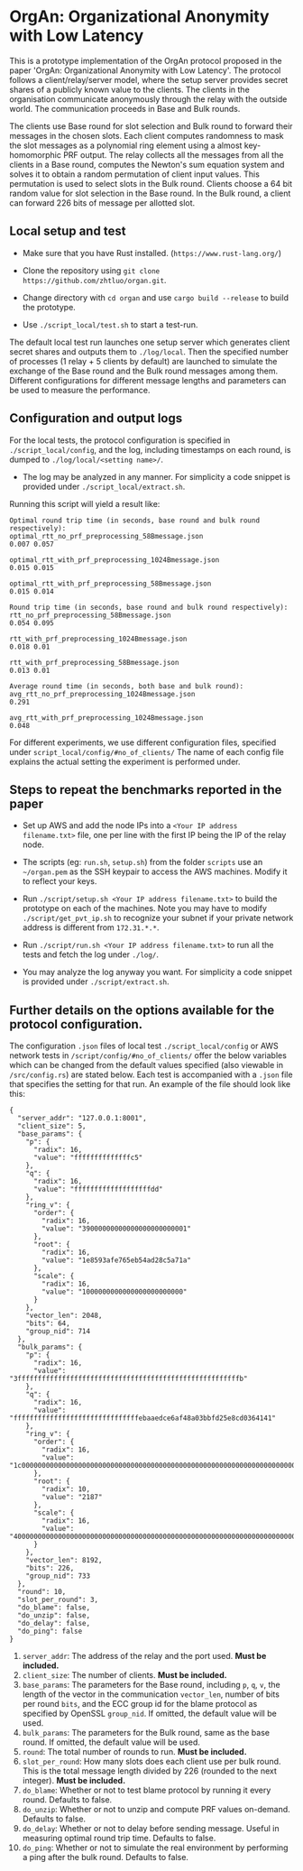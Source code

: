 # OrgAn: Organizational Anonymity with Low Latency

This is a prototype implementation of the OrgAn protocol proposed in the paper 'OrgAn: Organizational Anonymity with Low Latency'. 
The protocol follows a client/relay/server model, where the setup server provides secret shares of a publicly known value to the clients. The clients in the organisation communicate anonymously through the relay with the outside world. The communication proceeds in Base and Bulk rounds. 

The clients use Base round for slot selection and Bulk round to forward their messages in the chosen slots. Each client computes randomness to mask the slot messages as a polynomial ring element using a almost key-homomorphic PRF output. The relay collects all the messages from all the clients in a Base round, computes the Newton's sum equation system and solves it to obtain a random permutation of client input values. This permutation is used to select slots in the Bulk round. Clients choose a 64 bit random value for slot selection in the Base round. In the Bulk round, a client can forward 226 bits of message per allotted slot.  

## Local setup and test

- Make sure that you have Rust installed. (`https://www.rust-lang.org/`)

- Clone the repository using `git clone https://github.com/zhtluo/organ.git`.

- Change directory with `cd organ` and use `cargo build --release` to build the prototype.

- Use `./script_local/test.sh` to start a test-run.

The default local test run launches one setup server which generates client secret shares and outputs them to `./log/local`. Then the specified number of processes (1 relay + 5 clients by default) are launched to simulate the exchange of the Base round and the Bulk round messages among them. Different configurations for different message lengths and parameters can be used to measure the performance. 

## Configuration and output logs

For the local tests, the protocol configuration is specified in `./script_local/config`, and the log, including timestamps on each round, is dumped to `./log/local/<setting name>/`.

- The log may be analyzed in any manner. For simplicity a code snippet is provided under `./script_local/extract.sh`.

Running this script will yield a result like:

```
Optimal round trip time (in seconds, base round and bulk round respectively):
optimal_rtt_no_prf_preprocessing_58Bmessage.json
0.007 0.057

optimal_rtt_with_prf_preprocessing_1024Bmessage.json
0.015 0.015

optimal_rtt_with_prf_preprocessing_58Bmessage.json
0.015 0.014

Round trip time (in seconds, base round and bulk round respectively):
rtt_no_prf_preprocessing_58Bmessage.json
0.054 0.095

rtt_with_prf_preprocessing_1024Bmessage.json
0.018 0.01

rtt_with_prf_preprocessing_58Bmessage.json
0.013 0.01

Average round time (in seconds, both base and bulk round):
avg_rtt_no_prf_preprocessing_1024Bmessage.json
0.291

avg_rtt_with_prf_preprocessing_1024Bmessage.json
0.048
```

For different experiments, we use different configuration files, specified under `script_local/config/#no_of_clients/`
The name of each config file explains the actual setting the experiment is performed under.

## Steps to repeat the benchmarks reported in the paper

- Set up AWS and add the node IPs into a `<Your IP address filename.txt>` file, one per line with the first IP being the IP of the relay node.

- The scripts (eg: `run.sh`, `setup.sh`) from the folder `scripts` use an `~/organ.pem` as the SSH keypair to access the AWS machines. Modify it to reflect your keys.

- Run `./script/setup.sh <Your IP address filename.txt>` to build the prototype on each of the machines. Note you may have to modify `./script/get_pvt_ip.sh` to recognize your subnet if your private network address is different from `172.31.*.*`.

- Run `./script/run.sh <Your IP address filename.txt>` to run all the tests and fetch the log under `./log/`.

- You may analyze the log anyway you want. For simplicity a code snippet is provided under `./script/extract.sh`.

## Further details on the options available for the protocol configuration. 
The configuration `.json` files of local test `./script_local/config` or AWS network tests in `/script/config/#no_of_clients/` offer the below variables which can be changed from the default values specified (also viewable in `/src/config.rs`)  are stated below. Each test is accompanied with a `.json` file that specifies the setting for that run. An example of the file should look like this:

```
{
  "server_addr": "127.0.0.1:8001",
  "client_size": 5,
  "base_params": {
    "p": {
      "radix": 16,
      "value": "ffffffffffffffc5"
    },
    "q": {
      "radix": 16,
      "value": "fffffffffffffffffffdd"
    },
    "ring_v": {
      "order": {
        "radix": 16,
        "value": "39000000000000000000000001"
      },
      "root": {
        "radix": 16,
        "value": "1e8593afe765eb54ad28c5a71a"
      },
      "scale": {
        "radix": 16,
        "value": "1000000000000000000000000"
      }
    },
    "vector_len": 2048,
    "bits": 64,
    "group_nid": 714
  },
  "bulk_params": {
    "p": {
      "radix": 16,
      "value": "3fffffffffffffffffffffffffffffffffffffffffffffffffffffffb"
    },
    "q": {
      "radix": 16,
      "value": "fffffffffffffffffffffffffffffffebaaedce6af48a03bbfd25e8cd0364141"
    },
    "ring_v": {
      "order": {
        "radix": 16,
        "value": "1c000000000000000000000000000000000000000000000000000000000000000000000001"
      },
      "root": {
        "radix": 10,
        "value": "2187"
      },
      "scale": {
        "radix": 16,
        "value": "4000000000000000000000000000000000000000000000000000000000000000000000000"
      }
    },
    "vector_len": 8192,
    "bits": 226,
    "group_nid": 733
  },
  "round": 10,
  "slot_per_round": 3,
  "do_blame": false,
  "do_unzip": false,
  "do_delay": false,
  "do_ping": false
}
```

1. `server_addr`: The address of the relay and the port used. **Must be included.**
1. `client_size`: The number of clients. **Must be included.**
1. `base_params`: The parameters for the Base round, including `p`, `q`, `v`, the length of the vector in the communication `vector_len`, number of bits per round `bits`, and the ECC group id for the blame protocol as specified by OpenSSL `group_nid`. If omitted, the default value will be used.
1. `bulk_params`: The parameters for the Bulk round, same as the base round. If omitted, the default value will be used.
1. `round`: The total number of rounds to run. **Must be included.**
1. `slot_per_round`: How many slots does each client use per bulk round. This is the total message length divided by 226 (rounded to the next integer). **Must be included.** 
1. `do_blame`: Whether or not to test blame protocol by running it every round. Defaults to false.
1. `do_unzip`: Whether or not to unzip and compute PRF values on-demand. Defaults to false.
1. `do_delay`: Whether or not to delay before sending message. Useful in measuring optimal round trip time. Defaults to false.
1. `do_ping`: Whether or not to simulate the real environment by performing a ping after the bulk round. Defaults to false.

